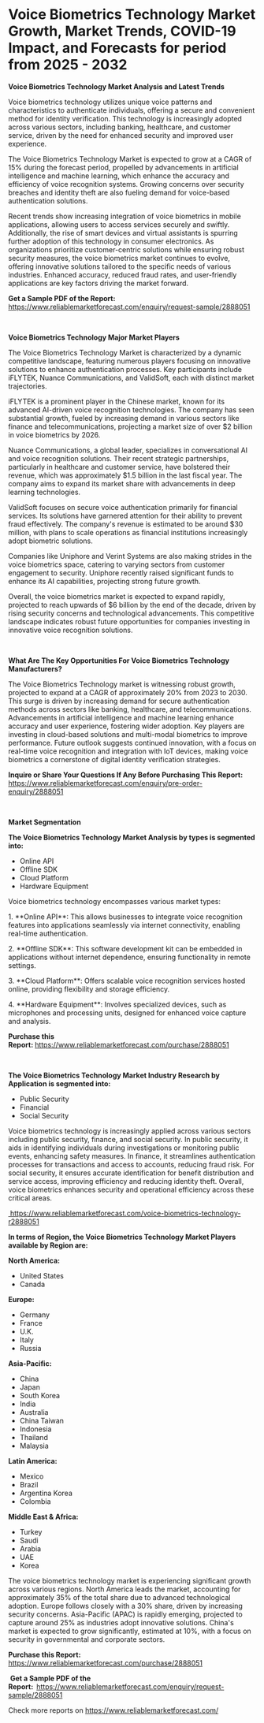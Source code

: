 <p><h1>Voice Biometrics Technology Market Growth, Market Trends, COVID-19 Impact, and Forecasts for period from 2025 - 2032</h1></p><p><strong>Voice Biometrics Technology Market Analysis and Latest Trends</strong></p>
<p><p>Voice biometrics technology utilizes unique voice patterns and characteristics to authenticate individuals, offering a secure and convenient method for identity verification. This technology is increasingly adopted across various sectors, including banking, healthcare, and customer service, driven by the need for enhanced security and improved user experience.</p><p>The Voice Biometrics Technology Market is expected to grow at a CAGR of 15% during the forecast period, propelled by advancements in artificial intelligence and machine learning, which enhance the accuracy and efficiency of voice recognition systems. Growing concerns over security breaches and identity theft are also fueling demand for voice-based authentication solutions. </p><p>Recent trends show increasing integration of voice biometrics in mobile applications, allowing users to access services securely and swiftly. Additionally, the rise of smart devices and virtual assistants is spurring further adoption of this technology in consumer electronics. As organizations prioritize customer-centric solutions while ensuring robust security measures, the voice biometrics market continues to evolve, offering innovative solutions tailored to the specific needs of various industries. Enhanced accuracy, reduced fraud rates, and user-friendly applications are key factors driving the market forward.</p></p>
<p><strong>Get a Sample PDF of the Report:&nbsp;</strong> <a href="https://www.reliablemarketforecast.com/enquiry/request-sample/2888051?utm_campaign=2950&utm_medium=2&utm_source=Github&utm_content=ia&utm_term=14032025&utm_id=voice-biometrics-technology">https://www.reliablemarketforecast.com/enquiry/request-sample/2888051</a></p>
<p>&nbsp;</p>
<p><strong>Voice Biometrics Technology Major Market Players</strong></p>
<p><p>The Voice Biometrics Technology Market is characterized by a dynamic competitive landscape, featuring numerous players focusing on innovative solutions to enhance authentication processes. Key participants include iFLYTEK, Nuance Communications, and ValidSoft, each with distinct market trajectories.</p><p>iFLYTEK is a prominent player in the Chinese market, known for its advanced AI-driven voice recognition technologies. The company has seen substantial growth, fueled by increasing demand in various sectors like finance and telecommunications, projecting a market size of over $2 billion in voice biometrics by 2026.</p><p>Nuance Communications, a global leader, specializes in conversational AI and voice recognition solutions. Their recent strategic partnerships, particularly in healthcare and customer service, have bolstered their revenue, which was approximately $1.5 billion in the last fiscal year. The company aims to expand its market share with advancements in deep learning technologies.</p><p>ValidSoft focuses on secure voice authentication primarily for financial services. Its solutions have garnered attention for their ability to prevent fraud effectively. The company's revenue is estimated to be around $30 million, with plans to scale operations as financial institutions increasingly adopt biometric solutions.</p><p>Companies like Uniphore and Verint Systems are also making strides in the voice biometrics space, catering to varying sectors from customer engagement to security. Uniphore recently raised significant funds to enhance its AI capabilities, projecting strong future growth. </p><p>Overall, the voice biometrics market is expected to expand rapidly, projected to reach upwards of $6 billion by the end of the decade, driven by rising security concerns and technological advancements. This competitive landscape indicates robust future opportunities for companies investing in innovative voice recognition solutions.</p></p>
<p>&nbsp;</p>
<p><strong>What Are The Key Opportunities For Voice Biometrics Technology Manufacturers?</strong></p>
<p><p>The Voice Biometrics Technology market is witnessing robust growth, projected to expand at a CAGR of approximately 20% from 2023 to 2030. This surge is driven by increasing demand for secure authentication methods across sectors like banking, healthcare, and telecommunications. Advancements in artificial intelligence and machine learning enhance accuracy and user experience, fostering wider adoption. Key players are investing in cloud-based solutions and multi-modal biometrics to improve performance. Future outlook suggests continued innovation, with a focus on real-time voice recognition and integration with IoT devices, making voice biometrics a cornerstone of digital identity verification strategies.</p></p>
<p><strong>Inquire or Share Your Questions If Any Before Purchasing This Report:</strong> <a href="https://www.reliablemarketforecast.com/enquiry/pre-order-enquiry/2888051?utm_campaign=2950&utm_medium=2&utm_source=Github&utm_content=ia&utm_term=14032025&utm_id=voice-biometrics-technology">https://www.reliablemarketforecast.com/enquiry/pre-order-enquiry/2888051</a></p>
<p>&nbsp;</p>
<p><strong>Market Segmentation</strong></p>
<p><strong>The Voice Biometrics Technology Market Analysis by types is segmented into:</strong></p>
<p><ul><li>Online API</li><li>Offline SDK</li><li>Cloud Platform</li><li>Hardware Equipment</li></ul></p>
<p><p>Voice biometrics technology encompasses various market types: </p><p>1. **Online API**: This allows businesses to integrate voice recognition features into applications seamlessly via internet connectivity, enabling real-time authentication.</p><p>   </p><p>2. **Offline SDK**: This software development kit can be embedded in applications without internet dependence, ensuring functionality in remote settings.</p><p>3. **Cloud Platform**: Offers scalable voice recognition services hosted online, providing flexibility and storage efficiency.</p><p>4. **Hardware Equipment**: Involves specialized devices, such as microphones and processing units, designed for enhanced voice capture and analysis.</p></p>
<p><strong>Purchase this Report:&nbsp;</strong><a href="https://www.reliablemarketforecast.com/purchase/2888051?utm_campaign=2950&utm_medium=2&utm_source=Github&utm_content=ia&utm_term=14032025&utm_id=voice-biometrics-technology">https://www.reliablemarketforecast.com/purchase/2888051</a></p>
<p>&nbsp;</p>
<p><strong>The Voice Biometrics Technology Market Industry Research by Application is segmented into:</strong></p>
<p><ul><li>Public Security</li><li>Financial</li><li>Social Security</li></ul></p>
<p><p>Voice biometrics technology is increasingly applied across various sectors including public security, finance, and social security. In public security, it aids in identifying individuals during investigations or monitoring public events, enhancing safety measures. In finance, it streamlines authentication processes for transactions and access to accounts, reducing fraud risk. For social security, it ensures accurate identification for benefit distribution and service access, improving efficiency and reducing identity theft. Overall, voice biometrics enhances security and operational efficiency across these critical areas.</p></p>
<p><a href="https://www.reliablemarketforecast.com/voice-biometrics-technology-r2888051?utm_campaign=2950&utm_medium=2&utm_source=Github&utm_content=ia&utm_term=14032025&utm_id=voice-biometrics-technology">&nbsp;https://www.reliablemarketforecast.com/voice-biometrics-technology-r2888051</a></p>
<p><strong>In terms of Region, the Voice Biometrics Technology Market Players available by Region are:</strong></p>
<p>
    <p> <strong> North America: </strong>
        <ul>
            <li>United States</li>
            <li>Canada</li>
        </ul>
        </p> 
    <p> <strong> Europe: </strong>
        <ul>
            <li>Germany</li>
            <li>France</li>
            <li>U.K.</li>
            <li>Italy</li>
            <li>Russia</li>
        </ul>
        </p> 
    <p> <strong> Asia-Pacific: </strong>
        <ul>
            <li>China</li>
            <li>Japan</li>
            <li>South Korea</li>
            <li>India</li>
            <li>Australia</li>
            <li>China Taiwan</li>
            <li>Indonesia</li>
            <li>Thailand</li>
            <li>Malaysia</li>
        </ul>
        </p> 
    <p> <strong> Latin America: </strong>
        <ul>
            <li>Mexico</li>
            <li>Brazil</li>
            <li>Argentina Korea</li>
            <li>Colombia</li>
        </ul>
        </p> 
    <p> <strong> Middle East & Africa: </strong>
        <ul>
            <li>Turkey</li>
            <li>Saudi</li>
            <li>Arabia</li>
            <li>UAE</li>
            <li>Korea</li>
        </ul>
    </p>
    </p>
<p><p>The voice biometrics technology market is experiencing significant growth across various regions. North America leads the market, accounting for approximately 35% of the total share due to advanced technological adoption. Europe follows closely with a 30% share, driven by increasing security concerns. Asia-Pacific (APAC) is rapidly emerging, projected to capture around 25% as industries adopt innovative solutions. China's market is expected to grow significantly, estimated at 10%, with a focus on security in governmental and corporate sectors.</p></p>
<p><strong>Purchase this Report: </strong><a href="https://www.reliablemarketforecast.com/purchase/2888051?utm_campaign=2950&utm_medium=2&utm_source=Github&utm_content=ia&utm_term=14032025&utm_id=voice-biometrics-technology">https://www.reliablemarketforecast.com/purchase/2888051</a></p>
<p>&nbsp;<strong>Get a Sample PDF of the Report:&nbsp;&nbsp;</strong><a href="https://www.reliablemarketforecast.com/enquiry/request-sample/2888051?utm_campaign=2950&utm_medium=2&utm_source=Github&utm_content=ia&utm_term=14032025&utm_id=voice-biometrics-technology">https://www.reliablemarketforecast.com/enquiry/request-sample/2888051</a></p>
<p><strong></strong></p>
<p>Check more reports on <a href="https://www.reliablemarketforecast.com/?utm_campaign=2950&utm_medium=2&utm_source=Github&utm_content=ia&utm_term=14032025&utm_id=voice-biometrics-technology">https://www.reliablemarketforecast.com/</a></p>